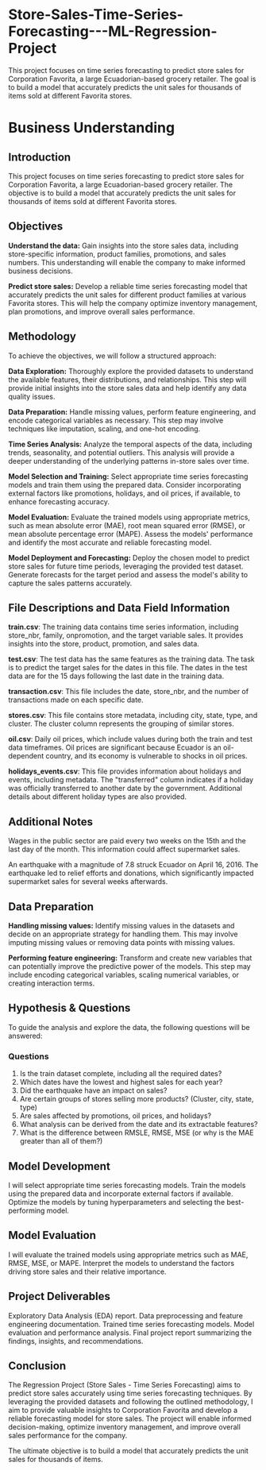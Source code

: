 # Store-Sales-Time-Series-Forecasting---ML-Regression-Project
This project focuses on time series forecasting to predict store sales for Corporation Favorita, a large Ecuadorian-based grocery retailer. The goal is to build a model that accurately predicts the unit sales for thousands of items sold at different Favorita stores.

# Business Understanding
## Introduction
This project focuses on time series forecasting to predict store sales for Corporation Favorita, a large Ecuadorian-based grocery retailer. The objective is to build a model that accurately predicts the unit sales for thousands of items sold at different Favorita stores.

## Objectives
**Understand the data:** Gain insights into the store sales data, including store-specific information, product families, promotions, and sales numbers. This understanding will enable the company to make informed business decisions.

**Predict store sales:** Develop a reliable time series forecasting model that accurately predicts the unit sales for different product families at various Favorita stores. This will help the company optimize inventory management, plan promotions, and improve overall sales performance.

## Methodology
To achieve the objectives, we will follow a structured approach:

**Data Exploration:** Thoroughly explore the provided datasets to understand the available features, their distributions, and relationships. This step will provide initial insights into the store sales data and help identify any data quality issues.

**Data Preparation:** Handle missing values, perform feature engineering, and encode categorical variables as necessary. This step may involve techniques like imputation, scaling, and one-hot encoding.

**Time Series Analysis:** Analyze the temporal aspects of the data, including trends, seasonality, and potential outliers. This analysis will provide a deeper understanding of the underlying patterns in-store sales over time.

**Model Selection and Training:** Select appropriate time series forecasting models and train them using the prepared data. Consider incorporating external factors like promotions, holidays, and oil prices, if available, to enhance forecasting accuracy.

**Model Evaluation:** Evaluate the trained models using appropriate metrics, such as mean absolute error (MAE), root mean squared error (RMSE), or mean absolute percentage error (MAPE). Assess the models' performance and identify the most accurate and reliable forecasting model.

**Model Deployment and Forecasting:** Deploy the chosen model to predict store sales for future time periods, leveraging the provided test dataset. Generate forecasts for the target period and assess the model's ability to capture the sales patterns accurately.

## File Descriptions and Data Field Information
**train.csv**: The training data contains time series information, including store_nbr, family, onpromotion, and the target variable sales. It provides insights into the store, product, promotion, and sales data.

**test.csv**: The test data has the same features as the training data. The task is to predict the target sales for the dates in this file. The dates in the test data are for the 15 days following the last date in the training data.

**transaction.csv**: This file includes the date, store_nbr, and the number of transactions made on each specific date.

**stores.csv**: This file contains store metadata, including city, state, type, and cluster. The cluster column represents the grouping of similar stores.

**oil.csv**: Daily oil prices, which include values during both the train and test data timeframes. Oil prices are significant because Ecuador is an oil-dependent country, and its economy is vulnerable to shocks in oil prices.

**holidays_events.csv**: This file provides information about holidays and events, including metadata. The "transferred" column indicates if a holiday was officially transferred to another date by the government. Additional details about different holiday types are also provided.

## Additional Notes
Wages in the public sector are paid every two weeks on the 15th and the last day of the month. This information could affect supermarket sales.

An earthquake with a magnitude of 7.8 struck Ecuador on April 16, 2016. The earthquake led to relief efforts and donations, which significantly impacted supermarket sales for several weeks afterwards.

## Data Preparation
**Handling missing values:** Identify missing values in the datasets and decide on an appropriate strategy for handling them. This may involve imputing missing values or removing data points with missing values.

**Performing feature engineering:** Transform and create new variables that can potentially improve the predictive power of the models. This step may include encoding categorical variables, scaling numerical variables, or creating interaction terms.

## Hypothesis & Questions
To guide the analysis and explore the data, the following questions will be answered:

### Questions
1. Is the train dataset complete, including all the required dates?
2. Which dates have the lowest and highest sales for each year?
3. Did the earthquake have an impact on sales?
4. Are certain groups of stores selling more products? (Cluster, city, state, type)
5. Are sales affected by promotions, oil prices, and holidays?
6. What analysis can be derived from the date and its extractable features?
7. What is the difference between RMSLE, RMSE, MSE (or why is the MAE greater than all of them?)

## Model Development
I will select appropriate time series forecasting models.
Train the models using the prepared data and incorporate external factors if available.
Optimize the models by tuning hyperparameters and selecting the best-performing model.

## Model Evaluation
I will evaluate the trained models using appropriate metrics such as MAE, RMSE, MSE, or MAPE.
Interpret the models to understand the factors driving store sales and their relative importance.

## Project Deliverables
Exploratory Data Analysis (EDA) report.
Data preprocessing and feature engineering documentation.
Trained time series forecasting models.
Model evaluation and performance analysis.
Final project report summarizing the findings, insights, and recommendations.

## Conclusion
The Regression Project (Store Sales - Time Series Forecasting) aims to predict store sales accurately using time series forecasting techniques. By leveraging the provided datasets and following the outlined methodology, I aim to provide valuable insights to Corporation Favorita and develop a reliable forecasting model for store sales. The project will enable informed decision-making, optimize inventory management, and improve overall sales performance for the company.

The ultimate objective is to build a model that accurately predicts the unit sales for thousands of items.

